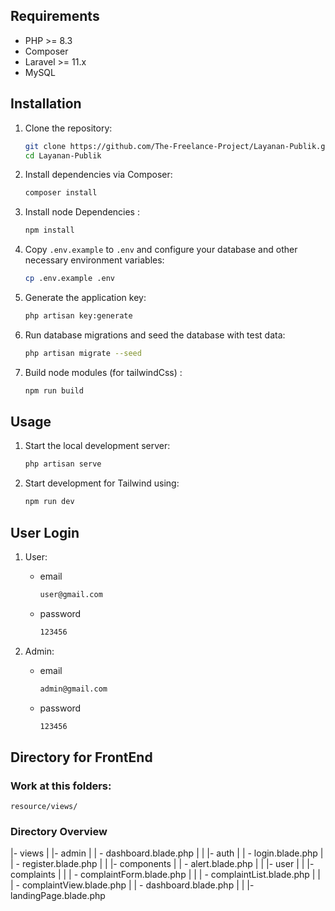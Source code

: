 ## Requirements

- PHP >= 8.3
- Composer
- Laravel >= 11.x
- MySQL

## Installation

1. Clone the repository:
   ```bash
   git clone https://github.com/The-Freelance-Project/Layanan-Publik.git
   cd Layanan-Publik
   ```
2. Install dependencies via Composer:
   ```bash
   composer install
   ```
3. Install node Dependencies :
   ```bash
   npm install
   ```

4. Copy `.env.example` to `.env` and configure your database and other necessary environment variables:
   ```bash
   cp .env.example .env
   ```
5. Generate the application key:
   ```bash
   php artisan key:generate
   ```
6. Run database migrations and seed the database with test data:
   ```bash
   php artisan migrate --seed
   ```

7. Build node modules (for tailwindCss) :
   ```bash
   npm run build
   ```

## Usage

1. Start the local development server:
   ```bash
   php artisan serve
   ```
2. Start development for Tailwind using:
   ```bash
   npm run dev
   ```

## User Login

1. User:
   - email
      ```bash
      user@gmail.com
      ```
   - password
      ```bash
      123456
      ```

1. Admin:
   - email
      ```bash
      admin@gmail.com
      ```
   - password
      ```bash
      123456
      ```


## Directory for FrontEnd

### Work at this folders:
`resource/views/`

### Directory Overview 

|- views
|   |- admin
|   |  - dashboard.blade.php
|
|   |- auth
|   |  - login.blade.php
|   |  - register.blade.php
|
|   |- components
|   |  - alert.blade.php
|
|   |- user
|   |  |- complaints
|   |  |  - complaintForm.blade.php
|   |  |  - complaintList.blade.php
|   |  |  - complaintView.blade.php
|   |  - dashboard.blade.php
|
|   |- landingPage.blade.php

